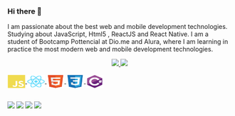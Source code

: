 ### Hi there 👋

I am passionate about the best web and mobile development technologies. Studying about JavaScript, Html5 , ReactJS and React Native. I am a student of Bootcamp Pottencial at Dio.me and Alura, where I am learning in practice the most modern web and mobile development technologies.

<div align="center">
<a href="https://github.com/alvsherberth">
<img height="150em" src="https://github-readme-stats.vercel.app/api?username=alvsherberth&show_icons=true&theme=vue-dark&include_all_commits=true&count_private=true"/>
<img height="150em" src="https://github-readme-stats.vercel.app/api/top-langs/?username=alvsherberth&layout=compact&langs_count=7&theme=vue-dark"/>
</div>
<div style="display: inline_block"><br>
  <img align="center" alt="Rafa-Js" height="30" width="40" src="https://raw.githubusercontent.com/devicons/devicon/master/icons/javascript/javascript-plain.svg">
  <img align="center" alt="Rafa-React" height="30" width="40" src="https://raw.githubusercontent.com/devicons/devicon/master/icons/react/react-original.svg">
  <img align="center" alt="Rafa-HTML" height="30" width="40" src="https://raw.githubusercontent.com/devicons/devicon/master/icons/html5/html5-original.svg">
  <img align="center" alt="Rafa-CSS" height="30" width="40" src="https://raw.githubusercontent.com/devicons/devicon/master/icons/css3/css3-original.svg">
  <img align="center" alt="Rafa-Csharp" height="30" width="40" src="https://raw.githubusercontent.com/devicons/devicon/master/icons/csharp/csharp-original.svg">
  
  ##
  
  <div> 
  
  <a href="https://instagram.com/alvsherberth" target="_blank"><img src="https://img.shields.io/badge/-Instagram-%23E4405F?style=for-the-badge&logo=instagram&logoColor=white" target="_blank"></a>
 <a href="https://discord.gg/wagxzStdcR" target="_blank"><img src="https://img.shields.io/badge/Discord-7289DA?style=for-the-badge&logo=discord&logoColor=white" target="_blank"></a> 
  <a href = "mailto:alvsherberth@gmail.com"><img src="https://img.shields.io/badge/-Gmail-%23333?style=for-the-badge&logo=gmail&logoColor=white" target="_blank"></a>
  <a href="https://www.linkedin.com/in/alvsherberth" target="_blank"><img src="https://img.shields.io/badge/-LinkedIn-%230077B5?style=for-the-badge&logo=linkedin&logoColor=white" target="_blank"></a> 
 
 
</div>
